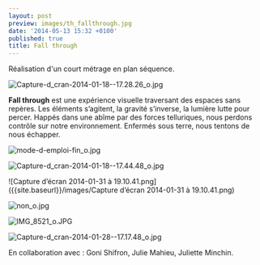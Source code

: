```yaml
---
layout: post
preview: images/th_fallthrough.jpg
date: '2014-05-13 15:32 +0100'
published: true
title: Fall through
---
```

Réalisation d'un court métrage en plan séquence. 

![Capture-d_cran-2014-01-18--17.28.26_o.jpg]({{site.baseurl}}/images/Capture-d_cran-2014-01-18--17.28.26_o.jpg)

**Fall through** est une expérience visuelle traversant des espaces sans repères. Les éléments s’agitent, la gravité s’inverse, la lumière lutte pour percer. Happés dans une abîme par des forces telluriques, nous perdons contrôle sur notre environnement. Enfermés sous terre, nous tentons de nous échapper.

![mode-d-emploi-fin_o.jpg]({{site.baseurl}}/images/mode-d-emploi-fin_o.jpg)

![Capture-d_cran-2014-01-18--17.44.48_o.jpg]({{site.baseurl}}/images/Capture-d_cran-2014-01-18--17.44.48_o.jpg)

![Capture d’écran 2014-01-31 à 19.10.41.png]({{site.baseurl}}/images/Capture d’écran 2014-01-31 à 19.10.41.png)

![non_o.jpg]({{site.baseurl}}/images/non_o.jpg)

![IMG_8521_o.JPG]({{site.baseurl}}/images/IMG_8521_o.JPG)

![Capture-d_cran-2014-01-28--17.17.48_o.jpg]({{site.baseurl}}/images/Capture-d_cran-2014-01-28--17.17.48_o.jpg)

En collaboration avec : Goni Shifron, Julie Mahieu, Juliette Minchin.
